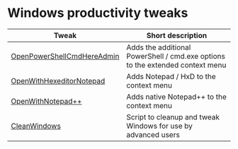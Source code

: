 # Windows productivity tweaks

| Tweak                                                       | Short description                                                             |
| ----------------------------------------------------------- | ----------------------------------------------------------------------------- |
| [OpenPowerShellCmdHereAdmin](/OpenPowerShellCmdHereAdmin)   | Adds the additional PowerShell / cmd.exe options to the extended context menu |
| [OpenWithHexeditorNotepad](/OpenWithHexeditorNotepad)       | Adds Notepad / HxD to the context menu                                        |
| [OpenWithNotepad++](/OpenWithNotepad%2B%2B)                 | Adds native Notepad++ to the context menu                                     |
| [CleanWindows](/CleanWindows)                               | Script to cleanup and tweak Windows for use by advanced users                 |
